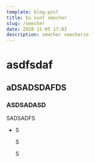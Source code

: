 ```yaml
---
template: blog-post
title: Eu sunt smecher
slug: /smecher
date: 2020-11-05 17:03
description: smecher smecherie
---
```

# asdfsdaf

## aDSADSDAFDS

### ASDSADASD

SADSADFS

* S

  S

  S
